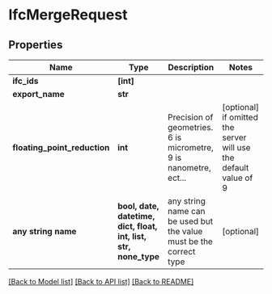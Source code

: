 # IfcMergeRequest


## Properties
Name | Type | Description | Notes
------------ | ------------- | ------------- | -------------
**ifc_ids** | **[int]** |  | 
**export_name** | **str** |  | 
**floating_point_reduction** | **int** | Precision of geometries. 6 is micrometre, 9 is nanometre, ect... | [optional]  if omitted the server will use the default value of 9
**any string name** | **bool, date, datetime, dict, float, int, list, str, none_type** | any string name can be used but the value must be the correct type | [optional]

[[Back to Model list]](../README.md#documentation-for-models) [[Back to API list]](../README.md#documentation-for-api-endpoints) [[Back to README]](../README.md)


